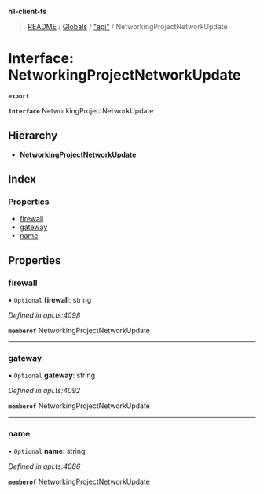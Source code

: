 **h1-client-ts**

> [README](../README.md) / [Globals](../globals.md) / ["api"](../modules/_api_.md) / NetworkingProjectNetworkUpdate

# Interface: NetworkingProjectNetworkUpdate

**`export`** 

**`interface`** NetworkingProjectNetworkUpdate

## Hierarchy

* **NetworkingProjectNetworkUpdate**

## Index

### Properties

* [firewall](_api_.networkingprojectnetworkupdate.md#firewall)
* [gateway](_api_.networkingprojectnetworkupdate.md#gateway)
* [name](_api_.networkingprojectnetworkupdate.md#name)

## Properties

### firewall

• `Optional` **firewall**: string

*Defined in api.ts:4098*

**`memberof`** NetworkingProjectNetworkUpdate

___

### gateway

• `Optional` **gateway**: string

*Defined in api.ts:4092*

**`memberof`** NetworkingProjectNetworkUpdate

___

### name

• `Optional` **name**: string

*Defined in api.ts:4086*

**`memberof`** NetworkingProjectNetworkUpdate
